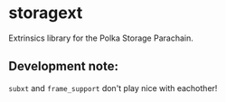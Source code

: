 # storagext

Extrinsics library for the Polka Storage Parachain.


## Development note:

`subxt` and `frame_support` don't play nice with eachother!
